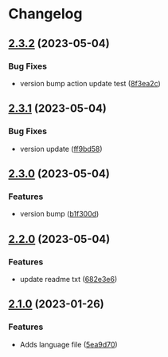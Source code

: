 # Changelog

## [2.3.2](https://github.com/devuri/shortcode-options/compare/v2.3.1...2.3.2) (2023-05-04)


### Bug Fixes

* version bump action update test ([8f3ea2c](https://github.com/devuri/shortcode-options/commit/8f3ea2ca7c989970731cf082b8bb66d6ba1b715b))

## [2.3.1](https://github.com/devuri/shortcode-options/compare/v2.3.0...v2.3.1) (2023-05-04)


### Bug Fixes

* version update ([ff9bd58](https://github.com/devuri/shortcode-options/commit/ff9bd58ef8a11b3e6a5fd36d5b83ad9332a627cf))

## [2.3.0](https://github.com/devuri/shortcode-options/compare/v2.2.0...v2.3.0) (2023-05-04)


### Features

* version bump ([b1f300d](https://github.com/devuri/shortcode-options/commit/b1f300d6dd3c0cb1c5d90c3e9b4b40c6e7e161d6))

## [2.2.0](https://github.com/devuri/shortcode-options/compare/v2.1.0...v2.2.0) (2023-05-04)


### Features

* update readme txt ([682e3e6](https://github.com/devuri/shortcode-options/commit/682e3e6fce89528cc8bc60cb7c6e08906ad6b691))

## [2.1.0](https://github.com/devuri/shortcode-options/compare/v2.0.4...v2.1.0) (2023-01-26)


### Features

* Adds language file ([5ea9d70](https://github.com/devuri/shortcode-options/commit/5ea9d70a4aa9555b8c1b890ed499cf22cf036ed7))
